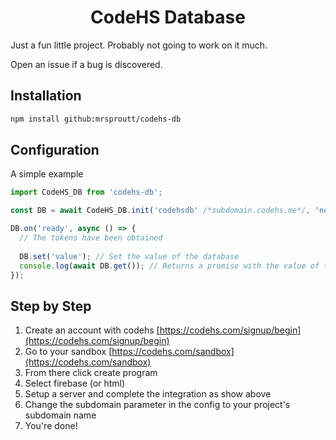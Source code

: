 <h1 align="center">CodeHS Database</h1>

Just a fun little project. Probably not going to work on it much.

Open an issue if a bug is discovered.

## Installation
````bash
npm install github:mrsproutt/codehs-db
````

## Configuration
A simple example
````javascript
import CodeHS_DB from 'codehs-db';

const DB = await CodeHS_DB.init('codehsdb' /*subdomain.codehs.me*/, 'new_database' /*The name of your database. Acts sort of like a file or a folder. If you are using a more common instance do not anticipate security*/);

DB.on('ready', async () => {
  // The tokens have been obtained
  
  DB.set('value'); // Set the value of the database
  console.log(await DB.get()); // Returns a promise with the value of the database
});
````

## Step by Step
1. Create an account with codehs [https://codehs.com/signup/begin](https://codehs.com/signup/begin)
2. Go to your sandbox [https://codehs.com/sandbox](https://codehs.com/sandbox)
3. From there click create program
4. Select firebase (or html)
5. Setup a server and complete the integration as show above
6. Change the subdomain parameter in the config to your project's subdomain name
7. You're done!
